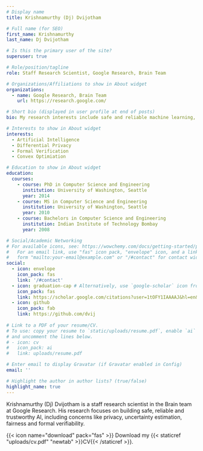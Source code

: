 ```yaml
---
# Display name
title: Krishnamurthy (Dj) Dvijotham

# Full name (for SEO)
first_name: Krishnamurthy
last_name: Dj Dvijotham

# Is this the primary user of the site?
superuser: true

# Role/position/tagline
role: Staff Research Scientist, Google Research, Brain Team

# Organizations/Affiliations to show in About widget
organizations:
  - name: Google Research, Brain Team
    url: https://research.google.com/

# Short bio (displayed in user profile at end of posts)
bio: My research interests include safe and reliable machine learning, spanning security, privacy, uncertainty estimation and human-AI collaboration.

# Interests to show in About widget
interests:
  - Artificial Intelligence
  - Differential Privacy
  - Formal Verification
  - Convex Optimiation

# Education to show in About widget
education:
  courses:
    - course: PhD in Computer Science and Engineering
      institution: University of Washington, Seattle
      year: 2014
    - course: MS in Computer Science and Engineering
      institution: University of Washington, Seattle
      year: 2010
    - course: Bachelors in Computer Science and Engineering
      institution: Indian Institute of Technology Bombay
      year: 2008

# Social/Academic Networking
# For available icons, see: https://wowchemy.com/docs/getting-started/page-builder/#icons
#   For an email link, use "fas" icon pack, "envelope" icon, and a link in the
#   form "mailto:your-email@example.com" or "/#contact" for contact widget.
social:
  - icon: envelope
    icon_pack: fas
    link: '/#contact'
  - icon: graduation-cap # Alternatively, use `google-scholar` icon from `ai` icon pack
    icon_pack: fas
    link: https://scholar.google.com/citations?user=1tOFY1IAAAAJ&hl=en&authuser=2
  - icon: github
    icon_pack: fab
    link: https://github.com/dvij
  
# Link to a PDF of your resume/CV.
# To use: copy your resume to `static/uploads/resume.pdf`, enable `ai` icons in `params.yaml`,
# and uncomment the lines below.
# - icon: cv
#   icon_pack: ai
#   link: uploads/resume.pdf

# Enter email to display Gravatar (if Gravatar enabled in Config)
email: ''

# Highlight the author in author lists? (true/false)
highlight_name: true
---
```


Krishnamurthy (Dj) Dvijotham is a staff research scientist in the Brain team at Google Research. His research focuses on building safe, reliable and trustworthy AI, including concerns like privacy, uncertainty estimation, fairness and formal verifiability.


{{< icon name="download" pack="fas" >}} Download my {{< staticref "uploads/cv.pdf" "newtab" >}}CV{{< /staticref >}}.
